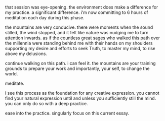 that session was eye-opening. the environment does make a difference for my practice. a significant difference. i'm now committing to 6 hours of meditation each day during this phase.

the mountains are very conducive. there were moments when the sound stilled, the wind stopped, and it felt like nature was nudging me to turn attention inwards. as if the countless great sages who walked this path over the millennia were standing behind me with their hands on my shoulders supporting my desire and efforts to seek Truth, to master my mind, to rise above my delusions.

continue walking on this path. i can feel it. the mountains are your training grounds to prepare your work and importantly, your self, to change the world.

meditate.

i see this process as the foundation for any creative expression. you cannot find your natural expression until and unless you sufficiently still the mind. you can only do so with a deep practice.

ease into the practice. singularly focus on this current essay.